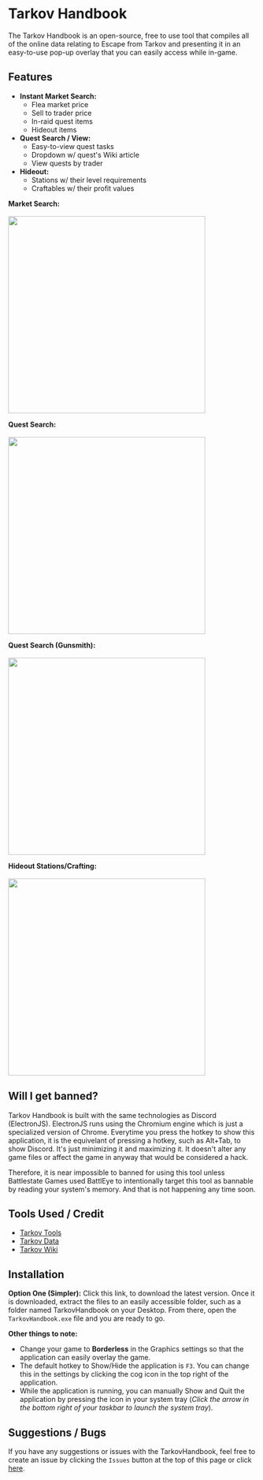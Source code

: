 # Tarkov Handbook

The Tarkov Handbook is an open-source, free to use tool that compiles all of the online data relating to Escape from Tarkov and presenting it in an easy-to-use pop-up overlay that you can easily access while in-game.


## Features
- **Instant Market Search:**
	- Flea market price
	- Sell to trader price
	- In-raid quest items
	- Hideout items
- **Quest Search / View:**
	- Easy-to-view quest tasks
	- Dropdown w/ quest's Wiki article
	- View quests by trader
- **Hideout:**
	- Stations w/ their level requirements
	- Craftables w/ their profit values

**Market Search:**
<br>
<br>
<img src="https://media2.giphy.com/media/K1HcyhqdjuAmlJz4H0/giphy.gif?cid=790b7611fc145c1328ad27cd1550f0c531228b6185e800b6&rid=giphy.gif" height="400" />

**Quest Search:**
<br>
<br>
<img src="https://i.giphy.com/media/EnYPZNE0y44nhqiB6X/giphy.webp" height="400" />
<br>

**Quest Search (Gunsmith):**
<br>
<br>
<img src="https://media4.giphy.com/media/9IPjH9GB5w918XVNft/giphy.gif?cid=790b7611f1fe7f7765d41f90d629deddd1f3cbeb93ca0810&rid=giphy.gif" height="400" />
<br>

**Hideout Stations/Crafting:**
<br>
<br>
<img src="https://media0.giphy.com/media/wbQEBTX2fkW5bTKvd0/giphy.gif?cid=790b76111464e9fbd8b11c02bb82e950e6cd5dd738697b1d&rid=giphy.gif" height="400" />
<br>

## Will I get banned?

Tarkov Handbook is built with the same technologies as Discord (ElectronJS). ElectronJS runs using the Chromium engine which is just a specialized version of Chrome. Everytime you press the hotkey to show this application, it is the equivelant of pressing a hotkey, such as Alt+Tab, to show Discord. It's just minimizing it and maximizing it. It doesn't alter any game files or affect the game in anyway that would be considered a hack. 

Therefore, it is near impossible to banned for using this tool unless Battlestate Games used BattlEye to intentionally target this tool as bannable by reading your system's memory. And that is not happening any time soon. 

## Tools Used / Credit

- [Tarkov Tools](https://tarkov-tools.com/)
- [Tarkov Data](https://github.com/TarkovTracker/tarkovdata)
- [Tarkov Wiki](https://escapefromtarkov.fandom.com/wiki/Escape_from_Tarkov_Wiki)

## Installation

**Option One (Simpler):**
Click this link, to download the latest version. Once it is downloaded, extract the files to an easily accessible folder, such as a folder named TarkovHandbook on your Desktop. From there, open the `TarkovHandbook.exe` file and you are ready to go.

**Other things to note:** 
- Change your game to **Borderless** in the Graphics settings so that the application can easily overlay the game.
- The default hotkey to Show/Hide the application is `F3`. You can change this in the settings by clicking the cog icon in the top right of the application.
- While the application is running, you can manually Show and Quit the application by pressing the icon in your system tray (*Click the arrow in the bottom right of your taskbar to launch the system tray*).

## Suggestions / Bugs
If you have any suggestions or issues with the TarkovHandbook, feel free to create an issue by clicking the `Issues` button at the top of this page or click [here](https://github.com/sammereye/TarkovHandbook/issues).
